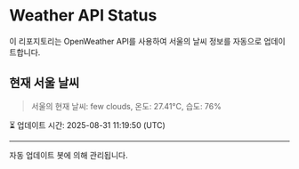 
# Weather API Status

이 리포지토리는 OpenWeather API를 사용하여 서울의 날씨 정보를 자동으로 업데이트합니다.

## 현재 서울 날씨
> 서울의 현재 날씨: few clouds, 온도: 27.41°C, 습도: 76%

⏳ 업데이트 시간: 2025-08-31 11:19:50 (UTC)

---
자동 업데이트 봇에 의해 관리됩니다.
